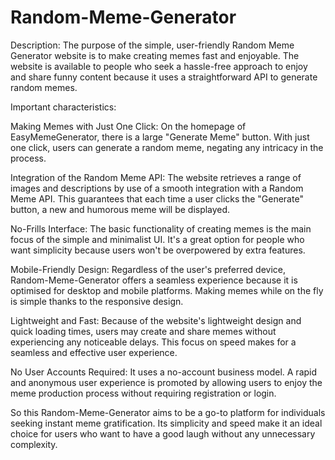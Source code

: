 # Random-Meme-Generator

Description:
The purpose of the simple, user-friendly Random Meme Generator website is to make creating memes fast and enjoyable. The website is available to people who seek a hassle-free approach to enjoy and share funny content because it uses a straightforward API to generate random memes.

Important characteristics:

Making Memes with Just One Click:
On the homepage of EasyMemeGenerator, there is a large "Generate Meme" button. With just one click, users can generate a random meme, negating any intricacy in the process.

Integration of the Random Meme API:
The website retrieves a range of images and descriptions by use of a smooth integration with a Random Meme API. This guarantees that each time a user clicks the "Generate" button, a new and humorous meme will be displayed.

No-Frills Interface:
The basic functionality of creating memes is the main focus of the simple and minimalist UI. It's a great option for people who want simplicity because users won't be overpowered by extra features.

Mobile-Friendly Design:
Regardless of the user's preferred device, Random-Meme-Generator offers a seamless experience because it is optimised for desktop and mobile platforms. Making memes while on the fly is simple thanks to the responsive design.

Lightweight and Fast:
Because of the website's lightweight design and quick loading times, users may create and share memes without experiencing any noticeable delays. This focus on speed makes for a seamless and effective user experience.

No User Accounts Required:
It uses a no-account business model. A rapid and anonymous user experience is promoted by allowing users to enjoy the meme production process without requiring registration or login.

So this Random-Meme-Generator aims to be a go-to platform for individuals seeking instant meme gratification. Its simplicity and speed make it an ideal choice for users who want to have a good laugh without any unnecessary complexity.







